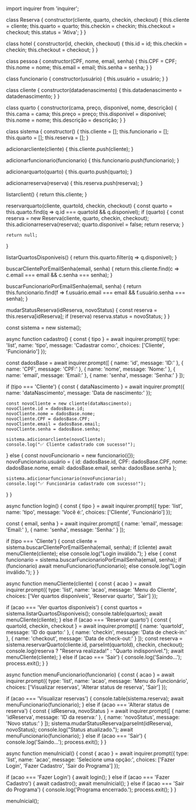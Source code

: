 import inquirer from 'inquirer';

class Reserva {
  constructor(cliente, quarto, checkin, checkout) {
    this.cliente = cliente;
    this.quarto = quarto;
    this.checkin = checkin;
    this.checkout = checkout;
    this.status = 'Ativa';
  }
}

class hotel {
  constructor(id, checkin, checkout) {
    this.id = id;
    this.checkin = checkin;
    this.checkout = checkout;
  }
}

class pessoa {
  constructor(CPF, nome, email, senha) {
    this.CPF = CPF;
    this.nome = nome;
    this.email = email;
    this.senha = senha;
  }
}

class funcionario {
  constructor(usuário) {
    this.usuário = usuário;
  }
}

class cliente {
  constructor(datadenascimento) {
    this.datadenascimento = datadenascimento;
  }
}

class quarto {
  constructor(cama, preço, disponivel, nome, descrição) {
    this.cama = cama;
    this.preço = preço;
    this.disponivel = disponivel;
    this.nome = nome;
    this.descrição = descrição;
  }
}

class sistema {
  constructor() {
    this.cliente = [];
    this.funcionario = [];
    this.quarto = [];
    this.reserva = [];
  }

  adicionarcliente(cliente) {
    this.cliente.push(cliente);
  }

  adicionarfuncionario(funcionario) {
    this.funcionario.push(funcionario);
  }

  adicionarquarto(quarto) {
    this.quarto.push(quarto);
  }

  adicionarreserva(reserva) {
    this.reserva.push(reserva);
  }

  listarclient() {
    return this.cliente;
  }

  reservarquarto(cliente, quartoId, checkin, checkout) {
    const quarto = this.quarto.find(q => q.id === quartoId && q.disponivel);
    if (quarto) {
      const reserva = new Reserva(cliente, quarto, checkin, checkout);
      this.adicionarreserva(reserva);
      quarto.disponivel = false;
      return reserva;
    }

    return null;
  }

  listarQuartosDisponiveis() {
    return this.quarto.filter(q => q.disponivel);
  }

  buscarClientePorEmailSenha(email, senha) {
    return this.cliente.find(c => c.email === email && c.senha === senha);
  }

  buscarFuncionarioPorEmailSenha(email, senha) {
    return this.funcionario.find(f => f.usuário.email === email && f.usuário.senha === senha);
  }

  mudarStatusReserva(idReserva, novoStatus) {
    const reserva = this.reserva[idReserva];
    if (reserva) reserva.status = novoStatus;
  }
}

const sistema = new sistema();

async function cadastro() {
  const { tipo } = await inquirer.prompt({
    type: 'list',
    name: 'tipo',
    message: 'Cadastrar como:',
    choices: ['Cliente', 'Funcionário']
  });

  const dadosBase = await inquirer.prompt([
    { name: 'id', message: 'ID:' },
    { name: 'CPF', message: 'CPF:' },
    { name: 'nome', message: 'Nome:' },
    { name: 'email', message: 'Email:' },
    { name: 'senha', message: 'Senha:' }
  ]);

  if (tipo === 'Cliente') {
    const { dataNascimento } = await inquirer.prompt({
      name: 'dataNascimento',
      message: 'Data de nascimento:'
    });

    const novoCliente = new cliente(dataNascimento);
    novoCliente.id = dadosBase.id;
    novoCliente.nome = dadosBase.nome;
    novoCliente.CPF = dadosBase.CPF;
    novoCliente.email = dadosBase.email;
    novoCliente.senha = dadosBase.senha;

    sistema.adicionarcliente(novoCliente);
    console.log("✅ Cliente cadastrado com sucesso!");
  } else {
    const novoFuncionario = new funcionario({});
    novoFuncionario.usuário = {
      id: dadosBase.id,
      CPF: dadosBase.CPF,
      nome: dadosBase.nome,
      email: dadosBase.email,
      senha: dadosBase.senha
    };

    sistema.adicionarfuncionario(novoFuncionario);
    console.log("✅ Funcionário cadastrado com sucesso!");
  }
}

async function login() {
  const { tipo } = await inquirer.prompt({
    type: 'list',
    name: 'tipo',
    message: 'Você é:',
    choices: ['Cliente', 'Funcionário']
  });

  const { email, senha } = await inquirer.prompt([
    { name: 'email', message: 'Email:' },
    { name: 'senha', message: 'Senha:' }
  ]);

  if (tipo === 'Cliente') {
    const cliente = sistema.buscarClientePorEmailSenha(email, senha);
    if (cliente) await menuCliente(cliente);
    else console.log("Login inválido.");
  } else {
    const funcionario = sistema.buscarFuncionarioPorEmailSenha(email, senha);
    if (funcionario) await menuFuncionario(funcionario);
    else console.log("Login inválido.");
  }
}

async function menuCliente(cliente) {
  const { acao } = await inquirer.prompt({
    type: 'list',
    name: 'acao',
    message: 'Menu do Cliente',
    choices: ['Ver quartos disponíveis', 'Reservar quarto', 'Sair']
  });

  if (acao === 'Ver quartos disponíveis') {
    const quartos = sistema.listarQuartosDisponiveis();
    console.table(quartos);
    await menuCliente(cliente);
  } else if (acao === 'Reservar quarto') {
    const { quartoId, checkin, checkout } = await inquirer.prompt([
      { name: 'quartoId', message: 'ID do quarto:' },
      { name: 'checkin', message: 'Data de check-in:' },
      { name: 'checkout', message: 'Data de check-out:' }
    ]);
    const reserva = sistema.reservarQuarto(cliente.id, parseInt(quartoId), checkin, checkout);
    console.log(reserva ? "Reserva realizada!" : "Quarto indisponível.");
    await menuCliente(cliente);
  } else if (acao === 'Sair') {
    console.log('Saindo...');
    process.exit();
  }
}

async function menuFuncionario(funcionario) {
  const { acao } = await inquirer.prompt({
    type: 'list',
    name: 'acao',
    message: 'Menu do Funcionário',
    choices: ['Visualizar reservas', 'Alterar status de reserva', 'Sair']
  });

  if (acao === 'Visualizar reservas') {
    console.table(sistema.reserva);
    await menuFuncionario(funcionario);
  } else if (acao === 'Alterar status de reserva') {
    const { idReserva, novoStatus } = await inquirer.prompt([
      { name: 'idReserva', message: 'ID da reserva:' },
      { name: 'novoStatus', message: 'Novo status:' }
    ]);
    sistema.mudarStatusReserva(parseInt(idReserva), novoStatus);
    console.log("Status atualizado.");
    await menuFuncionario(funcionario);
  } else if (acao === 'Sair') {
    console.log('Saindo...');
    process.exit();
  }
}

async function menuInicial() {
  const { acao } = await inquirer.prompt({
    type: 'list',
    name: 'acao',
    message: 'Selecione uma opção:',
    choices: ['Fazer Login', 'Fazer Cadastro', 'Sair do Programa']
  });

  if (acao === 'Fazer Login') {
    await login();
  } else if (acao === 'Fazer Cadastro') {
    await cadastro();
    await menuInicial();
  } else if (acao === 'Sair do Programa') {
    console.log('Programa encerrado.');
    process.exit();
  }
}

menuInicial();
